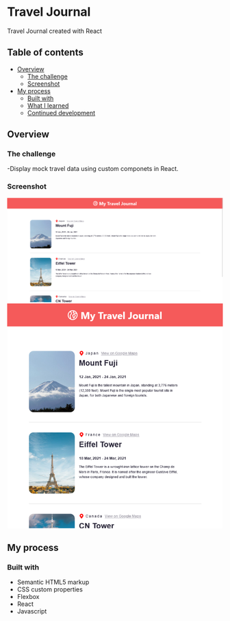 # Travel Journal

Travel Journal created with React

## Table of contents

- [Overview](#overview)
  - [The challenge](#the-challenge)
  - [Screenshot](#screenshot)
- [My process](#my-process)
  - [Built with](#built-with)
  - [What I learned](#what-i-learned)
  - [Continued development](#continued-development)

## Overview

### The challenge

-Display mock travel data using custom componets in React.

### Screenshot

![](./screenshots/Desktop.png)
![](./screenshots/Smaller_Screen.png)

## My process

### Built with

- Semantic HTML5 markup
- CSS custom properties
- Flexbox
- React
- Javascript
